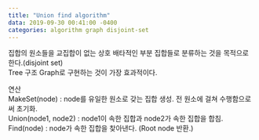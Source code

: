```yaml
---
title: "Union find algorithm"
data: 2019-09-30 00:41:00 -0400
categories: algorithm graph disjoint-set
---
```


집합의 원소들을 교집합이 없는 상호 배타적인 부분 집합들로 분류하는 것을 목적으로 한다.(disjoint set)  
Tree 구조 Graph로 구현하는 것이 가장 효과적이다.  

연산  
MakeSet(node) : node를 유일한 원소로 갖는 집합 생성. 전 원소에 걸쳐 수행함으로써 초기화.    
Union(node1, node2) : node1이 속한 집합과 node2가 속한 집합을 합침.  
Find(node) : node가 속한 집합을 찾아낸다. (Root node 반환.)  
